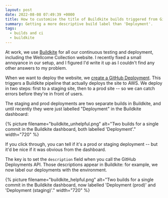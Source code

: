 ```yaml
---
layout: post
date: 2022-08-08 07:49:39 +0000
title: How to customise the title of Buildkite builds triggered from GitHub deployments
summary: Getting a more descriptive build label than 'Deployment'.
tags:
  - builds and ci
  - buildkite
---
```


At work, we use [Buildkite] for all our continuous testing and deployment, including the Wellcome Collection website.
I recently fixed a small annoyance in our setup, and I figured I'd write it up as I couldn't find any other answers to my problem.

When we want to deploy the website, we [create a GitHub Deployment][GHD].
This triggers a Buildkite pipeline that actually deploys the site to AWS.
We deploy in two steps: first to a staging site, then to a prod site -- so we can catch errors before they're in front of users.

The staging and prod deployments are two separate builds in Buildkite, and until recently they were just labelled "Deployment" in the Buildkite dashboard:

{%
  picture
  filename="buildkite_unhelpful.png"
  alt="Two builds for a single commit in the Buildkite dashboard, both labelled 'Deployment'."
  width="720"
%}

If you click through, you can tell if it's a prod or staging deployment -- but it'd be nice if it was obvious from the dashboard.

The key is to set the `description` field when you call the GitHub Deployments API.
Those descriptions appear in Buildkite: for example, we now label our deployments with the environment.

{%
  picture
  filename="buildkite_helpful.png"
  alt="Two builds for a single commit in the Buildkite dashboard, now labelled 'Deployment (prod)' and 'Deployment (staging)'."
  width="720"
%}

[Buildkite]: https://buildkite.com/
[GHD]: https://docs.github.com/en/rest/deployments/deployments#create-a-deployment
